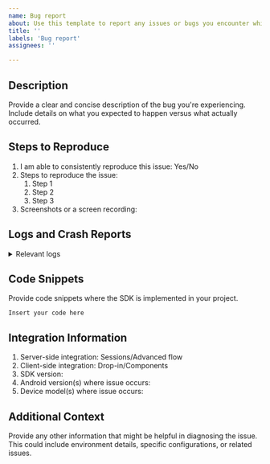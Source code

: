 ```yaml
---
name: Bug report
about: Use this template to report any issues or bugs you encounter while using our SDK.
title: ''
labels: 'Bug report'
assignees: ''

---
```

<!-- 
Pre-Submission Checklist

1. Check previously opened issues and confirm that your bug hasn't been reported before
2. Review the integration guide and Github docs to ensure that everything is implemented correctly
3. Verify that the bug specifically relates to the Android SDK

Integration guide: https://docs.adyen.com/online-payments/build-your-integration/?platform=Android
Github docs: https://github.com/Adyen/adyen-android/tree/v5/docs
-->

## Description
Provide a clear and concise description of the bug you're experiencing. Include details on what you expected to happen versus what actually occurred.

## Steps to Reproduce
1. I am able to consistently reproduce this issue: Yes/No
2. Steps to reproduce the issue:
    1. Step 1
    2. Step 2
    3. Step 3
3. Screenshots or a screen recording:

## Logs and Crash Reports
<!--
Enable verbose logging and attach the logs here.
    - Call `AdyenLogger.setLogLevel(Log.VERBOSE)` in your application class.
    - Filter your logs by `CO.` to see the checkout logs only.
-->

<details>
  <summary>Relevant logs</summary>

  ```
Insert your logs (and crash report) here.
  ```
</details>

## Code Snippets
Provide code snippets where the SDK is implemented in your project.

```
Insert your code here
```

## Integration Information
1. Server-side integration: Sessions/Advanced flow
2. Client-side integration: Drop-in/Components
3. SDK version:
4. Android version(s) where issue occurs:
5. Device model(s) where issue occurs:

## Additional Context
Provide any other information that might be helpful in diagnosing the issue. This could include environment details, specific configurations, or related issues.
